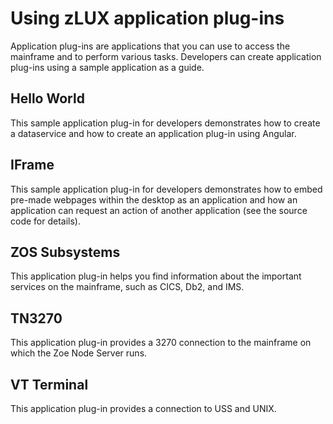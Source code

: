 # Using zLUX application plug-ins

Application plug-ins are applications that you can use to access the mainframe and to perform various tasks. Developers can create application plug-ins using a sample application as a guide.

## Hello World

This sample application plug-in for developers demonstrates how to create a dataservice and how to create an application plug-in using Angular.

## IFrame

This sample application plug-in for developers demonstrates how to embed pre-made webpages within the desktop as an application and how an application can request an action of another application \(see the source code for details\).

## ZOS Subsystems

This application plug-in helps you find information about the important services on the mainframe, such as CICS, Db2, and IMS.

## TN3270

This application plug-in provides a 3270 connection to the mainframe on which the Zoe Node Server runs.

## VT Terminal

This application plug-in provides a connection to USS and UNIX.

